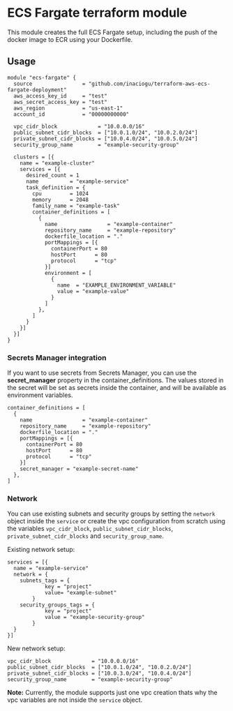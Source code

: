 # ECS Fargate terraform module

This module creates the full ECS Fargate setup, including the push of the docker image to ECR using your Dockerfile.

## Usage

```hcl
module "ecs-fargate" {
  source                = "github.com/inaciogu/terraform-aws-ecs-fargate-deployment"
  aws_access_key_id     = "test"
  aws_secret_access_key = "test"
  aws_region            = "us-east-1"
  account_id            = "00000000000"

  vpc_cidr_block             = "10.0.0.0/16"
  public_subnet_cidr_blocks  = ["10.0.1.0/24", "10.0.2.0/24"]
  private_subnet_cidr_blocks = ["10.0.4.0/24", "10.0.5.0/24"]
  security_group_name        = "example-security-group"

  clusters = [{
    name = "example-cluster"
    services = [{
      desired_count = 1
      name          = "example-service"
      task_definition = {
        cpu         = 1024
        memory      = 2048
        family_name = "example-task"
        container_definitions = [
          {
            name                = "example-container"
            repository_name     = "example-repository"
            dockerfile_location = "."
            portMappings = [{
              containerPort = 80
              hostPort      = 80
              protocol      = "tcp"
            }]
            environment = [
              {
                name  = "EXAMPLE_ENVIRONMENT_VARIABLE"
                value = "example-value"
              }
            ]
          },
        ]
      }
    }]
  }]
}
```

### Secrets Manager integration

If you want to use secrets from Secrets Manager, you can use the **secret_manager** property in the container_definitions. The values stored in the secret will be set as secrets inside the container, and will be available as environment variables.

```hcl
container_definitions = [
  {
    name                = "example-container"
    repository_name     = "example-repository"
    dockerfile_location = "."
    portMappings = [{
      containerPort = 80
      hostPort      = 80
      protocol      = "tcp"
    }]
    secret_manager = "example-secret-name"
  },
]
```

### Network

You can use existing subnets and security groups by setting the `network` object inside the `service` or create the vpc configuration from scratch using the variables `vpc_cidr_block`, `public_subnet_cidr_blocks`, `private_subnet_cidr_blocks` and `security_group_name`.

Existing network setup:

```hcl
services = [{
  name = "example-service"
  network = {
    subnets_tags = {
			key = "project"
			value= "example-subnet"
		}
    security_groups_tags = {
			key = "project"
			value = "example-security-group"
		}
  }
}]
```

New network setup:

```hcl
vpc_cidr_block             = "10.0.0.0/16"
public_subnet_cidr_blocks  = ["10.0.1.0/24", "10.0.2.0/24"]
private_subnet_cidr_blocks = ["10.0.3.0/24", "10.0.4.0/24"]
security_group_name        = "example-security-group"
```
**Note:** Currently, the module supports just one vpc creation thats why the vpc variables are not inside the `service` object.
